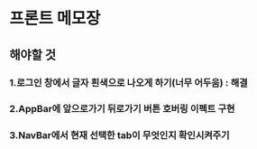 # 프론트 메모장

## 해야할 것

### 1.로그인 창에서 글자 흰색으로 나오게 하기(너무 어두움) : 해결

### 2.AppBar에 앞으로가기 뒤로가기 버튼 호버링 이펙트 구현

### 3.NavBar에서 현재 선택한 tab이 무엇인지 확인시켜주기